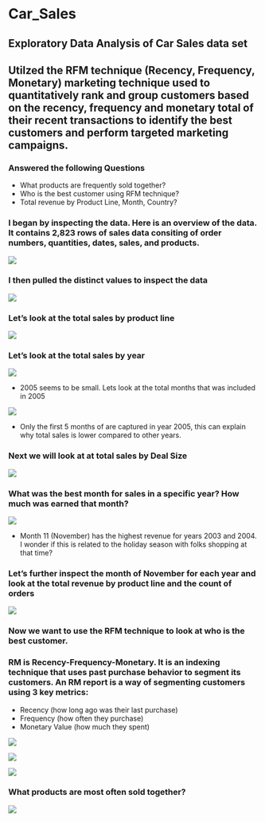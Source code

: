 # Car_Sales
## Exploratory Data Analysis of Car Sales data set
## Utilzed the RFM technique (Recency, Frequency, Monetary) marketing technique used to quantitatively rank and group customers based on the recency, frequency and monetary total of their recent transactions to identify the best customers and perform targeted marketing campaigns.
### Answered the following Questions
 - What products are frequently sold together?
 - Who is the best customer using RFM technique?
 - Total revenue by Product Line, Month, Country?
 
 ### I began by inspecting the data. Here is an overview of the data. It contains 2,823 rows of sales data consiting of order numbers, quantities, dates, sales, and products.
 
 ![](https://github.com/cdauksas/PortfolioProjects/blob/main/images/Overview.png)
 
 ### I then pulled the distinct values to inspect the data
 
  ![](https://github.com/cdauksas/PortfolioProjects/blob/main/images/InspectDistincts.png)
  
 ### Let’s look at the total sales by product line

 ![](https://github.com/cdauksas/PortfolioProjects/blob/main/images/SalesProductLine.png)

### Let’s look at the total sales by year

 ![](https://github.com/cdauksas/PortfolioProjects/blob/main/images/SalesYear.png)
 
- 2005 seems to be small. Lets look at the total months that was included in 2005

![](https://github.com/cdauksas/PortfolioProjects/blob/main/images/Sales2005.png)

- Only the first 5 months of are captured in year 2005, this can explain why total sales is lower compared to other years.

### Next we will look at at total sales by Deal Size

![](https://github.com/cdauksas/PortfolioProjects/blob/main/images/SalesDealSize.png)


### What was the best month for sales in a specific year? How much was earned that month?

![](https://github.com/cdauksas/PortfolioProjects/blob/main/images/SalesMonth.png)

- Month 11 (November) has the highest revenue for years 2003 and 2004. I wonder if this is related to the holiday season with folks shopping at that time?

### Let’s further inspect the month of November for each year and look at the total revenue by product line and the count of orders

![](https://github.com/cdauksas/PortfolioProjects/blob/main/images/Sales11.png)


### Now we want to use the RFM technique to look at who is the best customer.

### RM is Recency-Frequency-Monetary. It is an indexing technique that uses past purchase behavior to segment its customers. An RM report is a way of segmenting customers using 3 key metrics:
 - Recency (how long ago was their last purchase)
 - Frequency (how often they purchase)
 - Monetary Value (how much they spent)

![](https://github.com/cdauksas/PortfolioProjects/blob/main/images/RFM1.png)

![](https://github.com/cdauksas/PortfolioProjects/blob/main/images/RFM2.png)

![](https://github.com/cdauksas/PortfolioProjects/blob/main/images/rfm3.png)


### What products are most often sold together?

![](https://github.com/cdauksas/PortfolioProjects/blob/main/images/ProductsSoldTogether.png)











 
 
 
